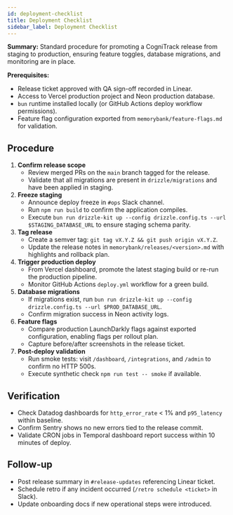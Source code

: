 ```yaml
---
id: deployment-checklist
title: Deployment Checklist
sidebar_label: Deployment Checklist
---
```


**Summary:** Standard procedure for promoting a CogniTrack release from staging to production, ensuring feature toggles, database migrations, and monitoring are in place.

**Prerequisites:**
- Release ticket approved with QA sign-off recorded in Linear.
- Access to Vercel production project and Neon production database.
- `bun` runtime installed locally (or GitHub Actions deploy workflow permissions).
- Feature flag configuration exported from `memorybank/feature-flags.md` for validation.

## Procedure

1. **Confirm release scope**
   - Review merged PRs on the `main` branch tagged for the release.
   - Validate that all migrations are present in `drizzle/migrations` and have been applied in staging.
2. **Freeze staging**
   - Announce deploy freeze in `#ops` Slack channel.
   - Run `npm run build` to confirm the application compiles.
   - Execute `bun run drizzle-kit up --config drizzle.config.ts --url $STAGING_DATABASE_URL` to ensure staging schema parity.
3. **Tag release**
   - Create a semver tag: `git tag vX.Y.Z && git push origin vX.Y.Z`.
   - Update the release notes in `memorybank/releases/<version>.md` with highlights and rollback plan.
4. **Trigger production deploy**
   - From Vercel dashboard, promote the latest staging build or re-run the production pipeline.
   - Monitor GitHub Actions `deploy.yml` workflow for a green build.
5. **Database migrations**
   - If migrations exist, run `bun run drizzle-kit up --config drizzle.config.ts --url $PROD_DATABASE_URL`.
   - Confirm migration success in Neon activity logs.
6. **Feature flags**
   - Compare production LaunchDarkly flags against exported configuration, enabling flags per rollout plan.
   - Capture before/after screenshots in the release ticket.
7. **Post-deploy validation**
   - Run smoke tests: visit `/dashboard`, `/integrations`, and `/admin` to confirm no HTTP 500s.
   - Execute synthetic check `npm run test -- smoke` if available.

## Verification

- Check Datadog dashboards for `http_error_rate` < 1% and `p95_latency` within baseline.
- Confirm Sentry shows no new errors tied to the release commit.
- Validate CRON jobs in Temporal dashboard report success within 10 minutes of deploy.

## Follow-up

- Post release summary in `#release-updates` referencing Linear ticket.
- Schedule retro if any incident occurred (`/retro schedule <ticket>` in Slack).
- Update onboarding docs if new operational steps were introduced.
